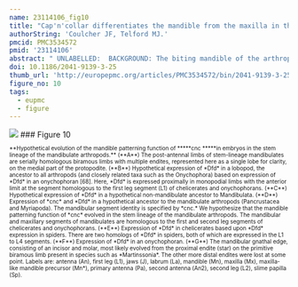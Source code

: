 ```yaml
---
name: 23114106_fig10
title: "Cap'n'collar differentiates the mandible from the maxilla in the beetle Tribolium castaneum."
authorString: 'Coulcher JF, Telford MJ.'
pmcid: PMC3534572
pmid: '23114106'
abstract: " UNLABELLED:  BACKGROUND: The biting mandible of the arthropods is thought to have evolved in the ancestor of the insects, crustaceans and myriapods: the Mandibulata. A unique origin suggests a common set of developmental genes will be required to pattern the mandible in different arthropods. To date we have functional studies on patterning of the mandibular segment of Drosophila melanogaster showing in particular the effects of the gene cap'n'collar (cnc), however, the dipteran head is far from representative of insects or of more distantly related mandibulates; Drosophila does not even possess a mandibular appendage. To study the development of a more representative insect mandible, we chose the red flour beetle Tribolium castaneum and investigated the function of the Tribolium orthologs of cap'n'collar (Tc-cnc) and the Hox gene Deformed (Tc-Dfd). In order to determine the function of Tc-cnc and Tc-Dfd, transcripts were knocked down by maternal RNA interference (RNAi). The effects of gene knockdown were examined in the developing embryos and larvae. The effect of Tc-cnc and Tc-Dfd knockdown on the expression of other genes was determined by using in situ hybridization on Tribolium embryos. RESULTS: Our analyses show that Tc-cnc is required for specification of the identity of the mandibular segment of Tribolium and differentiates the mandible from maxillary identity. Loss of Tc-cnc function results in a transformation of the mandible to maxillary identity as well as deletion of the labrum. Tc-Dfd and the Tribolium homolog of proboscipedia (Tc-mxp = maxillopedia), Hox genes that are required to pattern the maxillary appendage, are expressed in a maxilla-like manner in the transformed mandible. Tribolium homologs of paired (Tc-prd) and Distal-less (Tc-Dll) that are expressed in the endites and telopodites of embryonic appendages are also expressed in a maxilla-like manner in the transformed mandible.We also show that Tc-Dfd is required to activate the collar of Tc-cnc expression in the mandibular segment but not the cap expression in the labrum. Tc-Dfd is also required for the activation of Tc-prd in the endites of the mandible and maxillary appendages. CONCLUSIONS: Tc-cnc is necessary for patterning the mandibular segment of Tribolium. Together, Tc-cnc and Tc-Dfd cooperate to specify mandibular identity, as in Drosophila. Expression patterns of the homologs of cnc and Dfd are conserved in mandibulate arthropods suggesting that the mandible specifying function of cnc is likely to be conserved across the mandibulate arthropods."
doi: 10.1186/2041-9139-3-25
thumb_url: 'http://europepmc.org/articles/PMC3534572/bin/2041-9139-3-25-10.gif'
figure_no: 10
tags:
  - eupmc
  - figure
---
```

<img src='http://europepmc.org/articles/PMC3534572/bin/2041-9139-3-25-10.jpg' style='max-height: 300px'>
### Figure 10
<p style='font-size: 10px;'>**Hypothetical evolution of the mandible patterning function of *****cnc *****in embryos in the stem lineage of the mandibulate arthropods.** (**A**) The post-antennal limbs of stem-lineage mandibulates are serially homologous biramous limbs with multiple endites, represented here as a single lobe for clarity, on the medial part of the protopodite. (**B**) Hypothetical expression of *Dfd* in a lobopod, the ancestor to all arthropods (and closely related taxa such as the Onychophora) based on expression of *Dfd* in an onychophoran [<xref ref-type="bibr" rid="B68">68</xref>]. Here, *Dfd* is expressed proximally in monopodial limbs with the anterior limit at the segment homologous to the first leg segment (L1) of chelicerates and onychophorans. (**C**) Hypothetical expression of *Dfd* in a hypothetical non-mandibulate ancestor to Mandibulata. (**D**) Expression of *cnc* and *Dfd* in a hypothetical ancestor to the mandibulate arthropods (Pancrustacea and Myriapoda). The mandibular segment identity is specified by *cnc.* We hypothesize that the mandible patterning function of *cnc* evolved in the stem lineage of the mandibulate arthropods. The mandibular and maxillary segments of mandibulates are homologous to the first and second leg segments of chelicerates and onychophorans. (**E**) Expression of *Dfd* in chelicerates based upon *Dfd* expression in spiders. There are two homologs of *Dfd* in spiders, both of which are expressed in the L1 to L4 segments. (**F**) Expression of *Dfd* in an onychophoran. (**G**) The mandibular gnathal edge, consisting of an incisor and molar, most likely evolved from the proximal endite (star) on the primitive biramous limb present in species such as *Martinssonia*. The other more distal endites were lost at some point. Labels are: antenna (An), first leg (L1), jaws (J), labrum (La), mandible (Mn), maxilla (Mx), maxilla-like mandible precursor (Mn*), primary antenna (Pa), second antenna (An2), second leg (L2), slime papilla (Sp).</p>